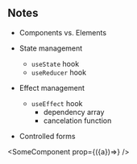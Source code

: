 
## Notes

- Components vs. Elements
- State management
    - `useState` hook
    - `useReducer` hook 

- Effect management
    - `useEffect` hook
        - dependency array
        - cancelation function

- Controlled forms

<SomeComponent prop={({a})=><AnotherElement />} />
